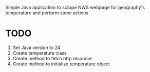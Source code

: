 Simple Java application to scrape NWS webpage for geography's temperature and perform some actions

# TODO

1. Set Java version to 24
2. Create temperature class
3. Create method to fetch http resource
4. Create method to initialize temperature object
